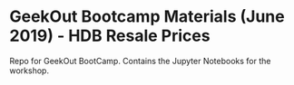 # GeekOut Bootcamp Materials (June 2019) - HDB Resale Prices

Repo for GeekOut BootCamp. Contains the Jupyter Notebooks for the workshop.